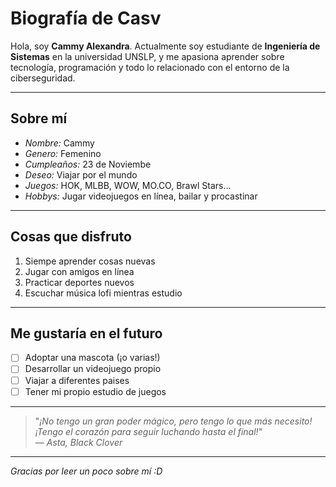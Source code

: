 # Biografía de Casv

Hola, soy **Cammy Alexandra**. Actualmente soy estudiante de **Ingeniería de Sistemas** en la universidad UNSLP, y me apasiona aprender sobre tecnología, programación y todo lo relacionado con el entorno de la ciberseguridad.

---

## Sobre mí

-  *Nombre:* Cammy
-  *Genero:* Femenino
-  *Cumpleaños:* 23 de Noviembe
-  *Deseo:* Viajar por el mundo
-  *Juegos:* HOK, MLBB, WOW, MO.CO, Brawl Stars...
-  *Hobbys:* Jugar videojuegos en línea, bailar y procastinar 

---

## Cosas que disfruto

1. Siempe aprender cosas nuevas
2. Jugar con amigos en línea
3. Practicar deportes nuevos
4. Escuchar música lofi mientras estudio

---

## Me gustaría en el futuro

- [ ] Adoptar una mascota (¡o varias!)
- [ ] Desarrollar un videojuego propio
- [ ] Viajar a diferentes paises
- [ ] Tener mi propio estudio de juegos

---

> "_¡No tengo un gran poder mágico, pero tengo lo que más necesito! ¡Tengo el corazón para seguir luchando hasta el final!_"  
> — *Asta, Black Clover*

---

_Gracias por leer un poco sobre mí :D_